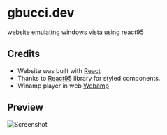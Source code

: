 # gbucci.dev
website emulating windows vista using react95 

## Credits
* Website was built with [React](https://github.com/facebook/react)
* Thanks to [React95](https://github.com/React95/React95) library for styled components.
* Winamp player in web [Webamp](https://github.com/captbaritone/webamp)

## Preview
![Screenshot](https://res.cloudinary.com/dnjuew3lw/image/upload/v1740081392/Screenshot_2025-02-20_145604_wwacby.png)
